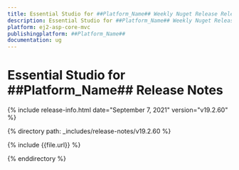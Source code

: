 ```yaml
---
title: Essential Studio for ##Platform_Name## Weekly Nuget Release Release Notes  
description: Essential Studio for ##Platform_Name## Weekly Nuget Release Release Notes  
platform: ej2-asp-core-mvc
publishingplatform: ##Platform_Name##
documentation: ug
---
```


# Essential Studio for  ##Platform_Name##  Release Notes  

{% include release-info.html date="September 7, 2021"   version="v19.2.60"  %} 

{% directory path: _includes/release-notes/v19.2.60 %}

{% include {{file.url}} %}

{% enddirectory %}
